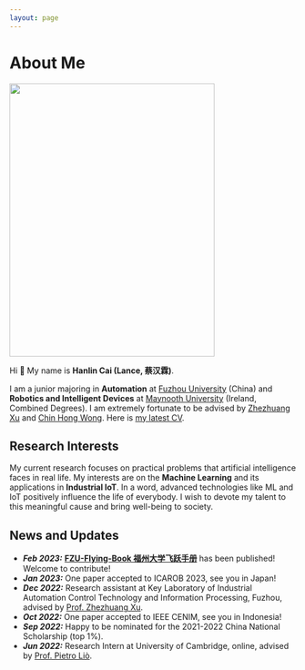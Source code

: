 ```yaml
---
layout: page
---
```


# About Me

<img src="https://www.caihanlin.com/caihanlin.jpg" class="floatpic" width="360" height="480">



Hi 👋 My name is **Hanlin Cai (Lance, 蔡汉霖)**.

I am a junior majoring in **Automation** at [Fuzhou University](https://www.fzu.edu.cn/ ) (China) and **Robotics and Intelligent Devices** at [Maynooth University](https://maynoothuniversity.ie/) (Ireland, Combined Degrees). I am extremely fortunate to be advised by [Zhezhuang Xu](https://dqxy.fzu.edu.cn/info/1102/3547.htm) and [Chin Hong Wong](https://www.researchgate.net/profile/Chin-Hong-Wong). Here is [my latest CV](https://caihanlin.com/file/CV-HanlinCAI.pdf).

## Research Interests

My current research focuses on practical problems that artificial intelligence faces in real life. My interests are on the **Machine Learning** and its applications in **Industrial IoT**. In a word, advanced technologies like ML and IoT positively influence the life of everybody.  I wish to devote my talent to this meaningful cause and bring well-being to society.

## News and Updates

- ***Feb 2023:*** **[FZU-Flying-Book 福州大学飞跃手册](https://fzu-fly.online/)** has been published! Welcome to contribute!
- ***Jan 2023:*** One paper accepted to ICAROB 2023, see you in Japan!
- ***Dec 2022:*** Research assistant at Key Laboratory of Industrial Automation Control Technology and Information Processing, Fuzhou, advised by [Prof. Zhezhuang Xu](https://dqxy.fzu.edu.cn/en/info/1009/1072.htm).
- ***Oct 2022:*** One paper accepted to IEEE CENIM, see you in Indonesia!
- ***Sep 2022:*** Happy to be nominated for the 2021-2022 China National Scholarship (top 1%).
- ***Jun 2022:*** Research Intern at University of Cambridge, online, advised by [Prof. Pietro Liò](https://www.cl.cam.ac.uk/~pl219/ ).



